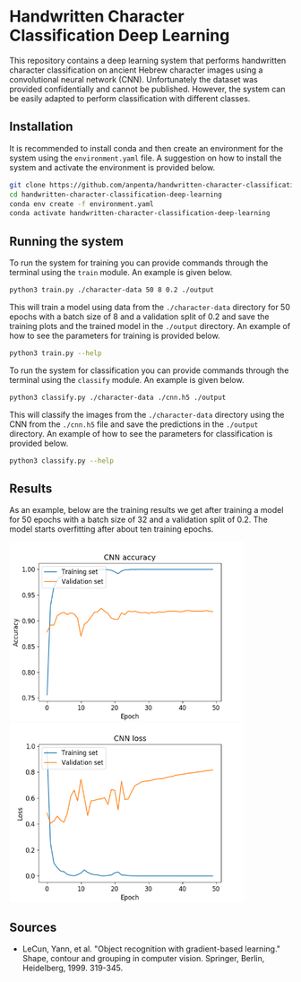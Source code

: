 # Handwritten Character Classification Deep Learning

This repository contains a deep learning system that performs handwritten character classification on ancient Hebrew character images using a convolutional neural network (CNN). Unfortunately the dataset was provided confidentially and cannot be published. However, the system can be easily adapted to perform classification with different classes.

## Installation

It is recommended to install conda and then create an environment for the system using the ```environment.yaml``` file. A suggestion on how to install the system and activate the environment is provided below.

```bash
git clone https://github.com/anpenta/handwritten-character-classification-deep-learning.git
cd handwritten-character-classification-deep-learning
conda env create -f environment.yaml
conda activate handwritten-character-classification-deep-learning
```

## Running the system

To run the system for training you can provide commands through the terminal using the ```train``` module. An example is given below.

```bash
python3 train.py ./character-data 50 8 0.2 ./output
```
This will train a model using data from the ```./character-data``` directory for 50 epochs with a batch size of 8 and a validation split of 0.2 and save the training plots and the trained model in the ```./output``` directory. An example of how to see the parameters for training is provided below.

```bash
python3 train.py --help
```

To run the system for classification you can provide commands through the terminal using the ```classify``` module. An example is given below.


```bash
python3 classify.py ./character-data ./cnn.h5 ./output
```
This will classify the images from the ```./character-data``` directory using the CNN from the ```./cnn.h5``` file and save the predictions in the ```./output``` directory. An example of how to see the parameters for classification is provided below.

```bash
python3 classify.py --help
```

## Results

As an example, below are the training results we get after training a model for 50 epochs with a batch size of 32 and a validation split of 0.2. The model starts overfitting after about ten training epochs.

<p float="left">
<img src=./training-results/cnn-training-accuracy.png height="320" width="420">
<img src=./training-results/cnn-training-loss.png height="320" width="420">
</p>

## Sources
* LeCun, Yann, et al. "Object recognition with gradient-based learning." Shape, contour and grouping in computer vision. Springer, Berlin, Heidelberg, 1999. 319-345.
